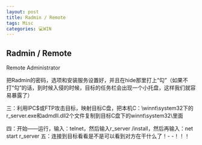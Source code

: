 ```yaml
---
layout: post
title: Radmin / Remote  
tags: Misc
categories: 💻WIN
---
```



## Radmin / Remote
Remote Administrator

把Radmin的密码，选项和安装服务设置好，并且在hide那里打上“勾”（如果不打“勾”的话，到时候入侵的时候，目标的任务栏会出现一个小托盘，这样我们就容易暴露了）

三：利用IPC$或FTP攻击目标，映射目标C盘，把本机C：\winnt\system32下的r\_server.exe和admdll.dll2个文件复制到目标C盘下的winnt\system32\里面 

四：开始——运行，输入：telnet，然后输入r\_server /install，然后再输入：net start r\_server 五：连接到目标看看是不是可以看到对方在干什么了！- -！！！